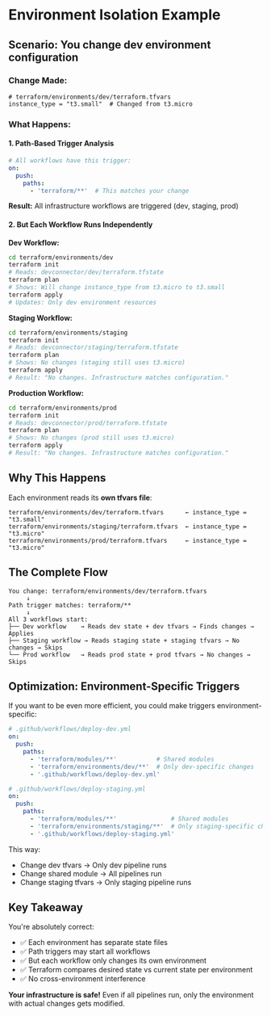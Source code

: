 # Environment Isolation Example

## Scenario: You change dev environment configuration

### Change Made:
```hcl
# terraform/environments/dev/terraform.tfvars
instance_type = "t3.small"  # Changed from t3.micro
```

### What Happens:

#### 1. Path-Based Trigger Analysis
```yaml
# All workflows have this trigger:
on:
  push:
    paths:
      - 'terraform/**'  # This matches your change
```

**Result:** All infrastructure workflows are triggered (dev, staging, prod)

#### 2. But Each Workflow Runs Independently

**Dev Workflow:**
```bash
cd terraform/environments/dev
terraform init
# Reads: devconnector/dev/terraform.tfstate
terraform plan
# Shows: Will change instance_type from t3.micro to t3.small
terraform apply
# Updates: Only dev environment resources
```

**Staging Workflow:**
```bash
cd terraform/environments/staging  
terraform init
# Reads: devconnector/staging/terraform.tfstate
terraform plan
# Shows: No changes (staging still uses t3.micro)
terraform apply
# Result: "No changes. Infrastructure matches configuration."
```

**Production Workflow:**
```bash
cd terraform/environments/prod
terraform init  
# Reads: devconnector/prod/terraform.tfstate
terraform plan
# Shows: No changes (prod still uses t3.micro)
terraform apply
# Result: "No changes. Infrastructure matches configuration."
```

## Why This Happens

Each environment reads its **own tfvars file**:

```
terraform/environments/dev/terraform.tfvars      ← instance_type = "t3.small"
terraform/environments/staging/terraform.tfvars  ← instance_type = "t3.micro" 
terraform/environments/prod/terraform.tfvars     ← instance_type = "t3.micro"
```

## The Complete Flow

```
You change: terraform/environments/dev/terraform.tfvars
     ↓
Path trigger matches: terraform/**
     ↓
All 3 workflows start:
├── Dev workflow    → Reads dev state + dev tfvars → Finds changes → Applies
├── Staging workflow → Reads staging state + staging tfvars → No changes → Skips  
└── Prod workflow   → Reads prod state + prod tfvars → No changes → Skips
```

## Optimization: Environment-Specific Triggers

If you want to be even more efficient, you could make triggers environment-specific:

```yaml
# .github/workflows/deploy-dev.yml
on:
  push:
    paths:
      - 'terraform/modules/**'           # Shared modules
      - 'terraform/environments/dev/**'  # Only dev-specific changes
      - '.github/workflows/deploy-dev.yml'

# .github/workflows/deploy-staging.yml  
on:
  push:
    paths:
      - 'terraform/modules/**'               # Shared modules
      - 'terraform/environments/staging/**'  # Only staging-specific changes
      - '.github/workflows/deploy-staging.yml'
```

This way:
- Change dev tfvars → Only dev pipeline runs
- Change shared module → All pipelines run
- Change staging tfvars → Only staging pipeline runs

## Key Takeaway

You're absolutely correct:
- ✅ Each environment has separate state files
- ✅ Path triggers may start all workflows  
- ✅ But each workflow only changes its own environment
- ✅ Terraform compares desired state vs current state per environment
- ✅ No cross-environment interference

**Your infrastructure is safe!** Even if all pipelines run, only the environment with actual changes gets modified.